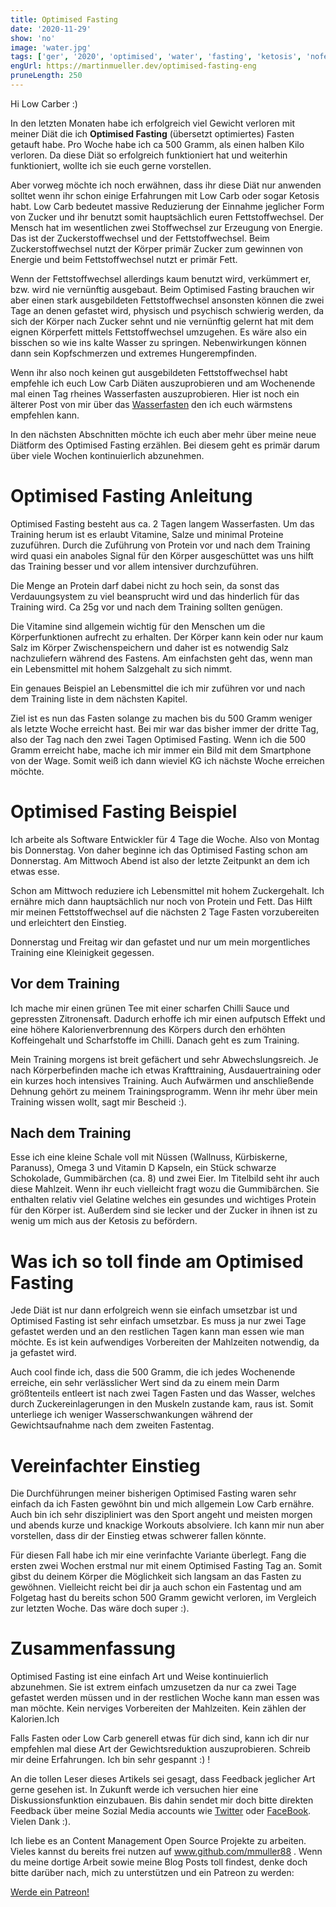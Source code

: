 ```yaml
---
title: Optimised Fasting
date: '2020-11-29'
show: 'no'
image: 'water.jpg'
tags: ['ger', '2020', 'optimised', 'water', 'fasting', 'ketosis', 'nofeed']
engUrl: https://martinmueller.dev/optimised-fasting-eng
pruneLength: 250
---
```


Hi Low Carber :)

In den letzten Monaten habe ich erfolgreich viel Gewicht verloren mit meiner Diät die ich **Optimised Fasting** (übersetzt optimiertes) Fasten getauft habe. Pro Woche habe ich ca 500 Gramm, als einen halben Kilo verloren. Da diese Diät so erfolgreich funktioniert hat und weiterhin funktioniert, wollte ich sie euch gerne vorstellen.

Aber vorweg möchte ich noch erwähnen, dass ihr diese Diät nur anwenden solltet wenn ihr schon einige Erfahrungen mit Low Carb oder sogar Ketosis habt. Low Carb bedeutet massive Reduzierung der Einnahme jeglicher Form von Zucker und ihr benutzt somit hauptsächlich euren Fettstoffwechsel. Der Mensch hat im wesentlichen zwei Stoffwechsel zur Erzeugung von Energie. Das ist der Zuckerstoffwechsel und der Fettstoffwechsel. Beim Zuckerstoffwechsel nutzt der Körper primär Zucker zum gewinnen von Energie und beim Fettstoffwechsel nutzt er primär Fett.

Wenn der Fettstoffwechsel allerdings kaum benutzt wird, verkümmert er, bzw. wird nie vernünftig ausgebaut. Beim Optimised Fasting brauchen wir aber einen stark ausgebildeten Fettstoffwechsel ansonsten können die zwei Tage an denen gefastet wird, physisch und psychisch schwierig werden, da sich der Körper nach Zucker sehnt und nie vernünftig gelernt hat mit dem eignen Körperfett mittels Fettstoffwechsel umzugehen. Es wäre also ein bisschen so wie ins kalte Wasser zu springen. Nebenwirkungen können dann sein Kopfschmerzen und extremes Hungerempfinden.

Wenn ihr also noch keinen gut ausgebildeten Fettstoffwechsel habt empfehle ich euch Low Carb Diäten auszuprobieren und am Wochenende mal einen Tag rheines Wasserfasten auszuprobieren. Hier ist noch ein älterer Post von mir über das [Wasserfasten](https://martinmueller.dev/waterfasting) den ich euch wärmstens empfehlen kann.

In den nächsten Abschnitten möchte ich euch aber mehr über meine neue Diätform des Optimised Fasting erzählen. Bei diesem geht es primär darum über viele Wochen kontinuierlich abzunehmen.

# Optimised Fasting Anleitung
Optimised Fasting besteht aus ca. 2 Tagen langem Wasserfasten. Um das Training herum ist es erlaubt Vitamine, Salze und minimal Proteine zuzuführen. Durch die Zuführung von Protein vor und nach dem Training wird quasi ein anaboles Signal für den Körper ausgeschüttet was uns hilft das Training besser und vor allem intensiver durchzuführen.

Die Menge an Protein darf dabei nicht zu hoch sein, da sonst das Verdauungsystem zu viel beansprucht wird und das hinderlich für das Training wird. Ca 25g vor und nach dem Training sollten genügen.

Die Vitamine sind allgemein wichtig für den Menschen um die Körperfunktionen aufrecht zu erhalten. Der Körper kann kein oder nur kaum Salz im Körper Zwischenspeichern und daher ist es notwendig Salz nachzuliefern während des Fastens. Am einfachsten geht das, wenn man ein Lebensmittel mit hohem Salzgehalt zu sich nimmt.

Ein genaues Beispiel an Lebensmittel die ich mir zuführen vor und nach dem Training liste in dem nächsten Kapitel.

Ziel ist es nun das Fasten solange zu machen bis du 500 Gramm weniger als letzte Woche erreicht hast. Bei mir war das bisher immer der dritte Tag, also der Tag nach den zwei Tagen Optimised Fasting. Wenn ich die 500 Gramm erreicht habe, mache ich mir immer ein Bild mit dem Smartphone von der Wage. Somit weiß ich dann wieviel KG ich nächste Woche erreichen möchte.

# Optimised Fasting Beispiel
Ich arbeite als Software Entwickler für 4 Tage die Woche. Also von Montag bis Donnerstag. Von daher beginne ich das Optimised Fasting schon am Donnerstag. Am Mittwoch Abend ist also der letzte Zeitpunkt an dem ich etwas esse.

Schon am Mittwoch reduziere ich Lebensmittel mit hohem Zuckergehalt. Ich ernähre mich dann hauptsächlich nur noch von Protein und Fett. Das Hilft mir meinen Fettstoffwechsel auf die nächsten 2 Tage Fasten vorzubereiten und erleichtert den Einstieg.

Donnerstag und Freitag wir dan gefastet und nur um mein morgentliches Training eine Kleinigkeit gegessen.

## Vor dem Training
Ich mache mir einen grünen Tee mit einer scharfen Chilli Sauce und gepressten Zitronensaft. Dadurch erhoffe ich mir einen aufputsch Effekt und eine höhere Kalorienverbrennung des Körpers durch den erhöhten Koffeingehalt und Scharfstoffe im Chilli. Danach geht es zum Training.

Mein Training morgens ist breit gefächert und sehr Abwechslungsreich. Je nach Körperbefinden mache ich etwas Krafttraining, Ausdauertraining oder ein kurzes hoch intensives Training. Auch Aufwärmen und anschließende Dehnung gehört zu meinem Trainingsprogramm. Wenn ihr mehr über mein Training wissen wollt, sagt mir Bescheid :).

## Nach dem Training
Esse ich eine kleine Schale voll mit Nüssen (Wallnuss, Kürbiskerne, Paranuss), Omega 3 und Vitamin D Kapseln, ein Stück schwarze Schokolade, Gummibärchen (ca. 8) und zwei Eier. Im Titelbild seht ihr auch diese Mahlzeit. Wenn ihr euch vielleicht fragt wozu die Gummibärchen. Sie enthalten relativ viel Gelatine welches ein gesundes und wichtiges Protein für den Körper ist. Außerdem sind sie lecker und der Zucker in ihnen ist zu wenig um mich aus der Ketosis zu befördern.

# Was ich so toll finde am Optimised Fasting
Jede Diät ist nur dann erfolgreich wenn sie einfach umsetzbar ist und Optimised Fasting ist sehr einfach umsetzbar. Es muss ja nur zwei Tage gefastet werden und an den restlichen Tagen kann man essen wie man möchte. Es ist kein aufwendiges Vorbereiten der Mahlzeiten notwendig, da ja gefastet wird.

Auch cool finde ich, dass die 500 Gramm, die ich jedes Wochenende erreiche, ein sehr verlässlicher Wert sind da zu einem mein Darm größtenteils entleert ist nach zwei Tagen Fasten und das Wasser, welches durch Zuckereinlagerungen in den Muskeln zustande kam, raus ist. Somit unterliege ich weniger Wasserschwankungen während der Gewichtsaufnahme nach dem zweiten Fastentag.

# Vereinfachter Einstieg
Die Durchführungen meiner bisherigen Optimised Fasting waren sehr einfach da ich Fasten gewöhnt bin und mich allgemein Low Carb ernähre. Auch bin ich sehr diszipliniert was den Sport angeht und meisten morgen und abends kurze und knackige Workouts absolviere. Ich kann mir nun aber vorstellen, dass dir der Einstieg etwas schwerer fallen könnte.

Für diesen Fall habe ich mir eine verinfachte Variante überlegt. Fang die ersten zwei Wochen erstmal nur mit einem Optimised Fasting Tag an. Somit gibst du deinem Körper die Möglichkeit sich langsam an das Fasten zu gewöhnen. Vielleicht reicht bei dir ja auch schon ein Fastentag und am Folgetag hast du bereits schon 500 Gramm gewicht verloren, im Vergleich zur letzten Woche. Das wäre doch super :).

# Zusammenfassung
Optimised Fasting ist eine einfach Art und Weise kontinuierlich abzunehmen. Sie ist extrem einfach umzusetzen da nur ca zwei Tage gefastet werden müssen und in der restlichen Woche kann man essen was man möchte. Kein nerviges Vorbereiten der Mahlzeiten. Kein zählen der Kalorien.Ich

Falls Fasten oder Low Carb generell etwas für dich sind, kann ich dir nur empfehlen mal diese Art der Gewichtsreduktion auszuprobieren. Schreib mir deine Erfahrungen. Ich bin sehr gespannt :) !

An die tollen Leser dieses Artikels sei gesagt, dass Feedback jeglicher Art gerne gesehen ist. In Zukunft werde ich versuchen hier eine Diskussionsfunktion einzubauen. Bis dahin sendet mir doch bitte direkten Feedback über meine Sozial Media accounts wie [Twitter](https://twitter.com/MartinMueller_) oder [FaceBook](https://www.facebook.com/martin.muller.10485). Vielen Dank :).

Ich liebe es an Content Management Open Source Projekte zu arbeiten. Vieles kannst du bereits frei nutzen auf www.github.com/mmuller88 . Wenn du meine dortige Arbeit sowie meine Blog Posts toll findest, denke doch bitte darüber nach, mich zu unterstützen und ein Patreon zu werden:

<a href="https://www.patreon.com/bePatron?u=29010217" data-patreon-widget-type="become-patron-button">Werde ein Patreon!</a><script async src="https://c6.patreon.com/becomePatronButton.bundle.js"></script>